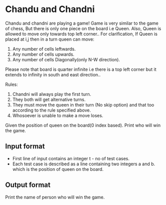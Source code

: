 # Chandu and Chandni

Chandu and chandni are playing a game! Game is very similar to the game of chess, But there is only one piece on the board i.e Queen. Also, Queen is allowed to move only towards top left corner..
For clarification, If Queen is placed at i,j then in a turn queen can move:

1. Any number of cells leftwards.
2. Any number of cells upwards.
3. Any number of cells Diagonally(only N-W direction).

Please note that board is quarter infinite i.e there is a top left corner but it extends to infinity in south and east direction..

Rules:

1. Chandni will always play the first turn.
2. They both will get alternative turns.
3. They must move the queen in their turn (No skip option) and that too according to the rule specified above.
4. Whosoever is unable to make a move loses.

Given the position of queen on the board(0 index based). Print who will win the game.

## Input format

- First line of input contains an integer t - no of test cases.
- Each test case is described as a line containing two integers a and b. which is the position of queen on the board.

## Output format

Print the name of person who will win the game.
